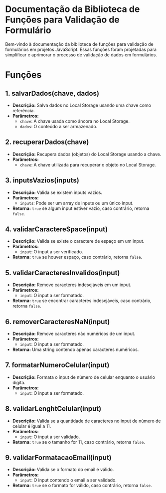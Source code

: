 # Documentação da Biblioteca de Funções para Validação de Formulário

Bem-vindo à documentação da biblioteca de funções para validação de formulários em projetos JavaScript. Essas funções foram projetadas para simplificar e aprimorar o processo de validação de dados em formulários. 

# Funções

## 1. salvarDados(chave, dados)
   - **Descrição:** Salva dados no Local Storage usando uma chave como referência.
   - **Parâmetros:**
     - `chave`: A chave usada como âncora no Local Storage.
     - `dados`: O conteúdo a ser armazenado.

## 2. recuperarDados(chave)
   - **Descrição:** Recupera dados (objetos) do Local Storage usando a chave.
   - **Parâmetros:**
     - `chave`: A chave utilizada para recuperar o objeto no Local Storage.

## 3. inputsVazios(inputs)
   - **Descrição:** Valida se existem inputs vazios.
   - **Parâmetros:**
     - `inputs`: Pode ser um array de inputs ou um único input.
   - **Retorna:** `true` se algum input estiver vazio, caso contrário, retorna `false`.

## 4. validarCaractereSpace(input)
   - **Descrição:** Valida se existe o caractere de espaço em um input.
   - **Parâmetros:**
     - `input`: O input a ser verificado.
   - **Retorna:** `true` se houver espaço, caso contrário, retorna `false`.

## 5. validarCaracteresInvalidos(input)
   - **Descrição:** Remove caracteres indesejáveis em um input.
   - **Parâmetros:**
     - `input`: O input a ser formatado.
   - **Retorna:** `true` se encontrar caracteres indesejáveis, caso contrário, retorna `false`.

## 6. removerCaracteresNaN(input)
   - **Descrição:** Remove caracteres não numéricos de um input.
   - **Parâmetros:**
     - `input`: O input a ser formatado.
   - **Retorna:** Uma string contendo apenas caracteres numéricos.

## 7. formatarNumeroCelular(input)
   - **Descrição:** Formata o input de número de celular enquanto o usuário digita.
   - **Parâmetros:**
     - `input`: O input a ser formatado.

## 8. validarLenghtCelular(input)
   - **Descrição:** Valida se a quantidade de caracteres no input de número de celular é igual a 11.
   - **Parâmetros:**
     - `input`: O input a ser validado.
   - **Retorna:** `true` se o tamanho for 11, caso contrário, retorna `false`.

## 9. validarFormatacaoEmail(input)
   - **Descrição:** Valida se o formato do email é válido.
   - **Parâmetros:**
     - `input`: O input contendo o email a ser validado.
   - **Retorna:** `true` se o formato for válido, caso contrário, retorna `false`.